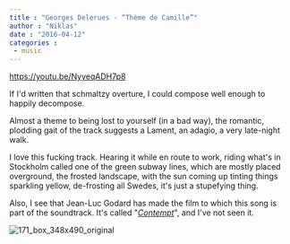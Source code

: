 ```yaml
---
title : "Georges Delerues - “Thème de Camille”"
author : "Niklas"
date : "2016-04-12"
categories : 
 - music
---
```


https://youtu.be/NyyeqADH7p8

If I'd written that schmaltzy overture, I could compose well enough to happily decompose.

Almost a theme to being lost to yourself (in a bad way), the romantic, plodding gait of the track suggests a Lament, an adagio, a very late-night walk.

I love this fucking track. Hearing it while en route to work, riding what's in Stockholm called one of the green subway lines, which are mostly placed overground, the frosted landscape, with the sun coming up tinting things sparkling yellow, de-frosting all Swedes, it's just a stupefying thing.

Also, I see that Jean-Luc Godard has made the film to which this song is part of the soundtrack. It's called "_[Contempt](https://www.criterion.com/films/239-contempt)_", and I've not seen it.

![171_box_348x490_original](https://niklasblog.com/wp-content/171_box_348x490_original.jpg)

